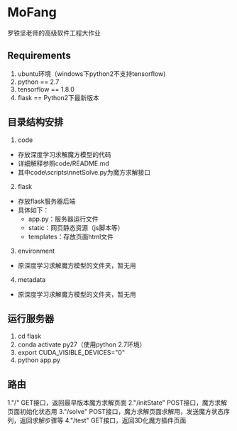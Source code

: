 # MoFang
罗铁坚老师的高级软件工程大作业
## Requirements
1. ubuntu环境（windows下python2不支持tensorflow)
2. python == 2.7
3. tensorflow == 1.8.0
4. flask == Python2下最新版本

## 目录结构安排
1. code
  - 存放深度学习求解魔方模型的代码
  - 详细解释参照code/README.md
  - 其中code\scripts\nnetSolve.py为魔方求解接口
2. flask
  - 存放flask服务器后端
  - 具体如下：
    - app.py：服务器运行文件
    - static：网页静态资源（js脚本等）
    - templates：存放页面html文件
3. environment
  - 原深度学习求解魔方模型的文件夹，暂无用
4. metadata
  - 原深度学习求解魔方模型的文件夹，暂无用

## 运行服务器
1. cd flask
2. conda activate py27（使用python 2.7环境）
3. export CUDA_VISIBLE_DEVICES="0"
4. python app.py

## 路由
1."/"
GET接口，返回最早版本魔方求解页面
2."/initState"
POST接口，魔方求解页面初始化状态用
3."/solve"
POST接口，魔方求解页面求解用，发送魔方状态序列，返回求解步骤等
4."/test"
GET接口，返回3D化魔方插件页面
